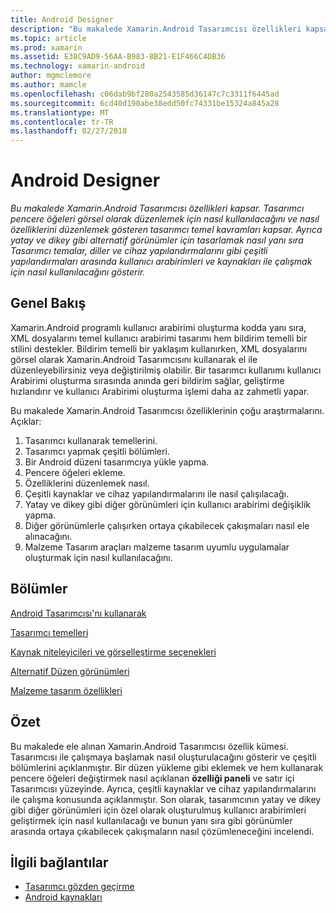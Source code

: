 ```yaml
---
title: Android Designer
description: "Bu makalede Xamarin.Android Tasarımcısı özellikleri kapsar. Tasarımcı pencere öğeleri görsel olarak düzenlemek için nasıl kullanılacağını ve nasıl özelliklerini düzenlemek gösteren tasarımcı temel kavramları kapsar. Ayrıca yatay ve dikey gibi alternatif görünümler için tasarlamak nasıl yanı sıra Tasarımcı temalar, diller ve cihaz yapılandırmalarını gibi çeşitli yapılandırmaları arasında kullanıcı arabirimleri ve kaynakları ile çalışmak için nasıl kullanılacağını gösterir."
ms.topic: article
ms.prod: xamarin
ms.assetid: E38C9AD9-56AA-B983-8B21-E1F466C4DB36
ms.technology: xamarin-android
author: mgmclemore
ms.author: mamcle
ms.openlocfilehash: c06dab9bf280a2543585d36147c7c3311f6445ad
ms.sourcegitcommit: 6cd40d190abe38edd50fc74331be15324a845a28
ms.translationtype: MT
ms.contentlocale: tr-TR
ms.lasthandoff: 02/27/2018
---
```

# <a name="android-designer"></a>Android Designer

_Bu makalede Xamarin.Android Tasarımcısı özellikleri kapsar. Tasarımcı pencere öğeleri görsel olarak düzenlemek için nasıl kullanılacağını ve nasıl özelliklerini düzenlemek gösteren tasarımcı temel kavramları kapsar. Ayrıca yatay ve dikey gibi alternatif görünümler için tasarlamak nasıl yanı sıra Tasarımcı temalar, diller ve cihaz yapılandırmalarını gibi çeşitli yapılandırmaları arasında kullanıcı arabirimleri ve kaynakları ile çalışmak için nasıl kullanılacağını gösterir._

<a name="Overview" />

## <a name="overview"></a>Genel Bakış

Xamarin.Android programlı kullanıcı arabirimi oluşturma kodda yanı sıra, XML dosyalarını temel kullanıcı arabirimi tasarımı hem bildirim temelli bir stilini destekler.
Bildirim temelli bir yaklaşım kullanırken, XML dosyalarını görsel olarak Xamarin.Android Tasarımcısını kullanarak el ile düzenleyebilirsiniz veya değiştirilmiş olabilir. Bir tasarımcı kullanımı kullanıcı Arabirimi oluşturma sırasında anında geri bildirim sağlar, geliştirme hızlandırır ve kullanıcı Arabirimi oluşturma işlemi daha az zahmetli yapar.

Bu makalede Xamarin.Android Tasarımcısı özelliklerinin çoğu araştırmalarını. Açıklar:

1.  Tasarımcı kullanarak temellerini.
2.  Tasarımcı yapmak çeşitli bölümleri.
3.  Bir Android düzeni tasarımcıya yükle yapma.
4.  Pencere öğeleri ekleme.
5.  Özelliklerini düzenlemek nasıl.
6.  Çeşitli kaynaklar ve cihaz yapılandırmalarını ile nasıl çalışılacağı.
7.  Yatay ve dikey gibi diğer görünümleri için kullanıcı arabirimi değişiklik yapma. 
8.  Diğer görünümlerle çalışırken ortaya çıkabilecek çakışmaları nasıl ele alınacağını. 
9.  Malzeme Tasarım araçları malzeme tasarım uyumlu uygulamalar oluşturmak için nasıl kullanılacağını.


<a name="Sections" />

## <a name="sections"></a>Bölümler

 [Android Tasarımcısı'nı kullanarak](~/android/user-interface/android-designer/designer-walkthrough.md)

 [Tasarımcı temelleri](~/android/user-interface/android-designer/designer-basics.md)

 [Kaynak niteleyicileri ve görselleştirme seçenekleri](~/android/user-interface/android-designer/resource-qualifiers.md)

 [Alternatif Düzen görünümleri](~/android/user-interface/android-designer/alternative-layout-views.md)

 [Malzeme tasarım özellikleri](~/android/user-interface/android-designer/material-design-features.md)


<a name="Summary" />

## <a name="summary"></a>Özet

Bu makalede ele alınan Xamarin.Android Tasarımcısı özellik kümesi. Tasarımcısı ile çalışmaya başlamak nasıl oluşturulacağını gösterir ve çeşitli bölümlerini açıklanmıştır. Bir düzen yükleme gibi eklemek ve hem kullanarak pencere öğeleri değiştirmek nasıl açıklanan **özelliği paneli** ve satır içi Tasarımcısı yüzeyinde. Ayrıca, çeşitli kaynaklar ve cihaz yapılandırmalarını ile çalışma konusunda açıklanmıştır. Son olarak, tasarımcının yatay ve dikey gibi diğer görünümleri için özel olarak oluşturulmuş kullanıcı arabirimleri geliştirmek için nasıl kullanılacağı ve bunun yanı sıra gibi görünümler arasında ortaya çıkabilecek çakışmaların nasıl çözümleneceğini incelendi. 



## <a name="related-links"></a>İlgili bağlantılar

- [Tasarımcı gözden geçirme](~/android/user-interface/android-designer/designer-walkthrough.md)
- [Android kaynakları](~/android/app-fundamentals/resources-in-android/index.md)
